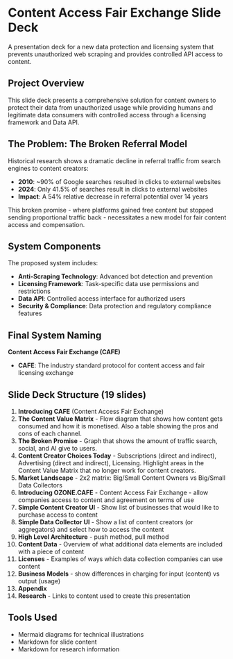 # Content Access Fair Exchange Slide Deck

A presentation deck for a new data protection and licensing system that prevents unauthorized web scraping and provides controlled API access to content.

## Project Overview

This slide deck presents a comprehensive solution for content owners to protect their data from unauthorized usage while providing humans and legitimate data consumers with controlled access through a licensing framework and Data API.

## The Problem: The Broken Referral Model

Historical research shows a dramatic decline in referral traffic from search engines to content creators:

- **2010**: ~90% of Google searches resulted in clicks to external websites
- **2024**: Only 41.5% of searches result in clicks to external websites
- **Impact**: A 54% relative decrease in referral potential over 14 years

This broken promise - where platforms gained free content but stopped sending proportional traffic back - necessitates a new model for fair content access and compensation.

## System Components

The proposed system includes:

- **Anti-Scraping Technology**: Advanced bot detection and prevention
- **Licensing Framework**: Task-specific data use permissions and restrictions
- **Data API**: Controlled access interface for authorized users
- **Security & Compliance**: Data protection and regulatory compliance features

## Final System Naming

**Content Access Fair Exchange (CAFE)**

- **CAFE**: The industry standard protocol for content access and fair licensing exchange

## Slide Deck Structure (19 slides)

1. **Introducing CAFE** (Content Access Fair Exchange)
1. **The Content Value Matrix** - Flow diagram that shows how content gets consumed and how it is monetised.  Also a table showing the pros and cons of each channel.
1. **The Broken Promise** - Graph that shows the amount of traffic search, social, and AI give to users.
1. **Content Creator Choices Today** -  Subscriptions (direct and indirect), Advertising (direct and indirect), Licensing.  Highlight areas in the Content Value Matrix that no longer work for content creators.
1. **Market Landscape** - 2x2 matrix: Big/Small Content Owners vs Big/Small Data Collectors
1. **Introducing OZONE.CAFE** - Content Access Fair Exchange - allow companies access to content and agreement on terms of use
1. **Simple Content Creator UI** - Show list of businesses that would like to purchase access to content
1. **Simple Data Collector UI** - Show a list of content creators (or aggregators) and select how to access the content
1. **High Level Architecture** - push method, pull method
1. **Content Data** - Overview of what additional data elements are included with a piece of content
1. **Licenses** - Examples of ways which data collection companies can use content
1. **Business Models** - show differences in charging for input (content) vs output (usage)
1. **Appendix**
1. **Research** - Links to content used to create this presentation

## Tools Used

- Mermaid diagrams for technical illustrations
- Markdown for slide content
- Markdown for research information
